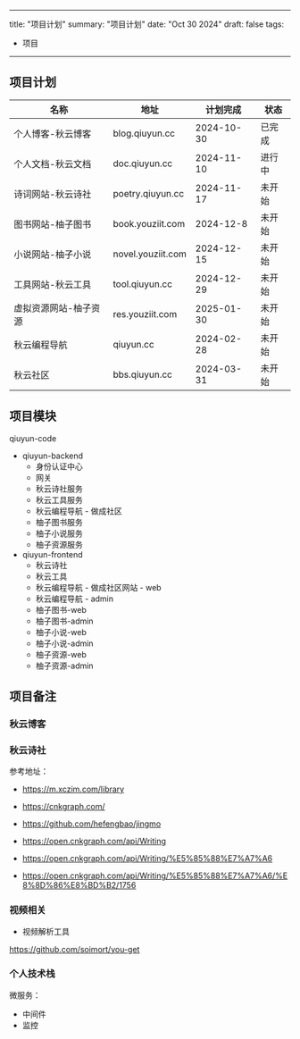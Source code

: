 
---
title: "项目计划"
summary: "项目计划"
date: "Oct 30 2024"
draft: false
tags:
  - 项目

---

## 项目计划


| 名称 | 地址 | 计划完成 | 状态 |
| --- | --- | --- |  --- |
| 个人博客-秋云博客 | blog.qiuyun.cc | 2024-10-30 | 已完成 |
| 个人文档-秋云文档 | doc.qiuyun.cc | 2024-11-10 | 进行中|
| 诗词网站-秋云诗社 | poetry.qiuyun.cc | 2024-11-17 | 未开始 |
| 图书网站-柚子图书 | book.youziit.com | 2024-12-8 | 未开始 |
| 小说网站-柚子小说 | novel.youziit.com | 2024-12-15 | 未开始 |
| 工具网站-秋云工具 | tool.qiuyun.cc | 2024-12-29 | 未开始 |
| 虚拟资源网站-柚子资源 | res.youziit.com | 2025-01-30 | 未开始 |
| 秋云编程导航 | qiuyun.cc | 2024-02-28 | 未开始 |
| 秋云社区 | bbs.qiuyun.cc | 2024-03-31 | 未开始 |

## 项目模块

qiuyun-code
- qiuyun-backend
  - 身份认证中心
  - 网关
  - 秋云诗社服务
  - 秋云工具服务
  - 秋云编程导航 - 做成社区
  - 柚子图书服务
  - 柚子小说服务
  - 柚子资源服务
- qiuyun-frontend
  - 秋云诗社
  - 秋云工具
  - 秋云编程导航 - 做成社区网站 - web
  - 秋云编程导航 - admin
  - 柚子图书-web
  - 柚子图书-admin
  - 柚子小说-web
  - 柚子小说-admin
  - 柚子资源-web
  - 柚子资源-admin

## 项目备注

### 秋云博客

### 秋云诗社
参考地址：
- https://m.xczim.com/library
- https://cnkgraph.com/
- https://github.com/hefengbao/jingmo

- https://open.cnkgraph.com/api/Writing
- https://open.cnkgraph.com/api/Writing/%E5%85%88%E7%A7%A6
- https://open.cnkgraph.com/api/Writing/%E5%85%88%E7%A7%A6/%E8%8D%86%E8%BD%B2/1756

### 视频相关
- 视频解析工具

https://github.com/soimort/you-get



### 个人技术栈

微服务：
 - 中间件
 - 监控

